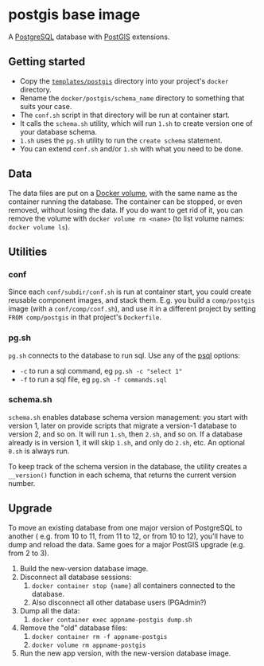 # postgis base image

A [PostgreSQL](https://www.postgresql.org/) database with [PostGIS](https://postgis.net/) extensions.

## Getting started

- Copy the [`templates/postgis`](/templates/postgis) directory into your project's `docker` directory.
- Rename the `docker/postgis/schema_name` directory to something that suits your case.
- The `conf.sh` script in that directory will be run at container start.
- It calls the `schema.sh` utility, which will run `1.sh` to create version one of your database schema.
- `1.sh` uses the `pg.sh` utility to run the `create schema` statement.
- You can extend `conf.sh` and/or `1.sh` with what you need to be done.

## Data

The data files are put on a [Docker volume](https://docs.docker.com/storage/volumes/), with the same name as the container running the database. The container can be stopped, or even removed, without losing the data. If you do want to get rid of it, you can remove the volume with `docker volume rm <name>` (to list volume names: `docker volume ls`).

## Utilities

### conf

Since each `conf/subdir/conf.sh` is run at container start, you could create reusable component images, and stack them. E.g. you build a `comp/postgis` image (with a `conf/comp/conf.sh`), and use it in a different project by setting `FROM comp/postgis` in that project's `Dockerfile`.

### pg.sh

`pg.sh` connects to the database to run sql. Use any of the [psql](https://www.postgresql.org/docs/current/app-psql.html) options:

- `-c` to run a sql command, eg `pg.sh -c "select 1"`
- `-f` to run a sql file, eg `pg.sh -f commands.sql`

### schema.sh

`schema.sh` enables database schema version management: you start with version 1, later on provide scripts that migrate a version-1 database to version 2, and so on. It will run `1.sh`, then `2.sh`, and so on. If a database already is in version 1, it will skip `1.sh`, and only do `2.sh`, etc. An optional `0.sh` is always run.

To keep track of the schema version in the database, the utility creates a `__version()` function in each schema, that returns the current version number.

## Upgrade

To move an existing database from one major version of PostgreSQL to another (
e.g. from 10 to 11, from 11 to 12, or from 10 to 12), you'll have to dump and
reload the data. Same goes for a major PostGIS upgrade (e.g. from 2 to 3).

1. Build the new-version database image.
1. Disconnect all database sessions:
   1. `docker container stop {name}` all containers connected to the database.
   1. Also disconnect all other database users (PGAdmin?)
1. Dump all the data:
   1. `docker container exec appname-postgis dump.sh`
1. Remove the "old" database files:
   1. `docker container rm -f appname-postgis`
   1. `docker volume rm appname-postgis`
1. Run the new app version, with the new-version database image.

